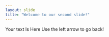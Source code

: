 ```yaml
---
layout: slide
title: "Welcome to our second slide!"
---
```

Your text Is Here
Use the left arrow to go back!